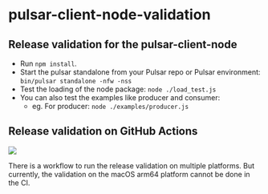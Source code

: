 # pulsar-client-node-validation

## Release validation for the pulsar-client-node

* Run `npm install`.
* Start the pulsar standalone from your Pulsar repo or Pulsar environment: `bin/pulsar standalone -nfw -nss`
* Test the loading of the node package: `node ./load_test.js`
* You can also test the examples like producer and consumer:
  * eg. For producer: `node ./examples/producer.js`

## Release validation on GitHub Actions
![](https://github.com/RobertIndie/pulsar-client-node-validation/actions/workflows/ci-release-validation.yml/badge.svg)

There is a workflow to run the release validation on multiple platforms. But currently, the validation on the macOS arm64 platform cannot be done in the CI.

